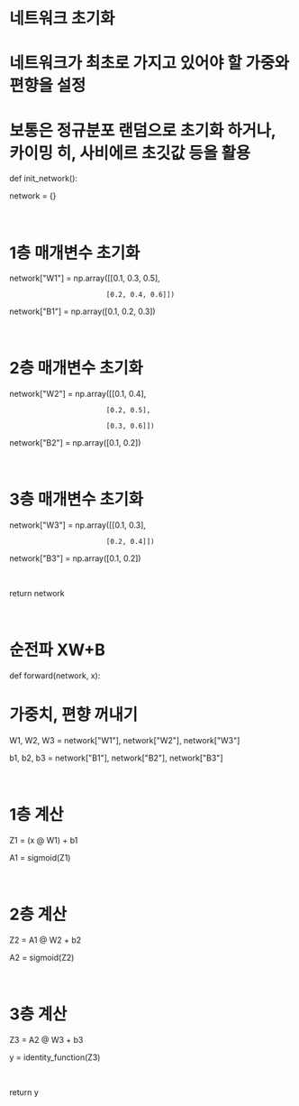 # 네트워크 초기화

#  네트워크가 최초로 가지고 있어야 할 가중와 편향을 설정

#  보통은 정규분포 랜덤으로 초기화 하거나, 카이밍 히, 사비에르 초깃값 등을 활용

def init_network():

  network = {}

​

  # 1층 매개변수 초기화

  network["W1"] = np.array([[0.1, 0.3, 0.5],

                            [0.2, 0.4, 0.6]])

  network["B1"] = np.array([0.1, 0.2, 0.3])

​

  # 2층 매개변수 초기화

  network["W2"] = np.array([[0.1, 0.4],

                            [0.2, 0.5],

                            [0.3, 0.6]])

  network["B2"] = np.array([0.1, 0.2])

​

  # 3층 매개변수 초기화

  network["W3"] = np.array([[0.1, 0.3],

                            [0.2, 0.4]])

  network["B3"] = np.array([0.1, 0.2])

​

  return network

​

# 순전파 XW+B

def forward(network, x):

  # 가중치, 편향 꺼내기

  W1, W2, W3 = network["W1"], network["W2"], network["W3"]

  b1, b2, b3 = network["B1"], network["B2"], network["B3"]

​

  # 1층 계산

  Z1 = (x @ W1) + b1

  A1 = sigmoid(Z1)

​

  # 2층 계산

  Z2 = A1 @ W2 + b2

  A2 = sigmoid(Z2)

​

  # 3층 계산

  Z3 = A2 @ W3 + b3

  y = identity_function(Z3)

​

  return y
